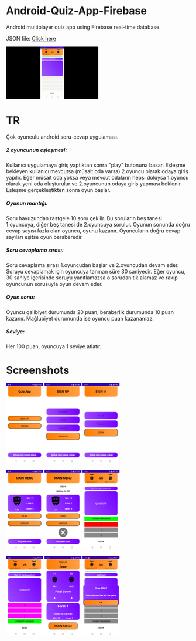 # Android-Quiz-App-Firebase
Android multiplayer quiz app using Firebase real-time database.
<p>JSON file: <a href="https://github.com/samet-ozkan/Android-Quiz-App-Firebase/blob/main/quiz-app.json">Click here</a></p>
<p><img src="https://github.com/samet-ozkan/Android-Quiz-App-Firebase/blob/main/Screenshots/quizApp.gif" width="50%" height="50%"></p>

<h1>TR</h1>
<p>Çok oyunculu android soru-cevap uygulaması.</p>

<h5>2 oyuncunun eşleşmesi:</h5>
<p>Kullanıcı uygulamaya giriş yaptıktan sonra "play" butonuna basar. Eşleşme bekleyen kullanıcı mevcutsa (müsait oda varsa) 2.oyuncu olarak odaya giriş yapılır. Eğer müsait oda yoksa veya mevcut odaların hepsi doluysa 1.oyuncu olarak yeni oda oluşturulur ve 2.oyuncunun odaya giriş yapması beklenir. Eşleşme gerçekleştikten sonra oyun başlar.</p>

<h5>Oyunun mantığı:</h5>
<p>Soru havuzundan rastgele 10 soru çekilir. Bu soruların beş tanesi 1.oyuncuya, diğer beş tanesi de 2.oyuncuya sorulur. Oyunun sonunda doğru cevap sayısı fazla olan oyuncu, oyunu kazanır. Oyuncuların doğru cevap sayıları eşitse oyun beraberedir.</p>

<h5>Soru cevaplama sırası:</h5>
<p>Soru cevaplama sırası 1.oyuncudan başlar ve 2.oyuncudan devam eder. Soruyu cevaplamak için oyuncuya tanınan süre 30 saniyedir. Eğer oyuncu, 30 saniye içerisinde soruyu yanıtlamazsa o sorudan tik alamaz ve rakip oyuncunun sorusuyla oyun devam eder.</p>

<h5>Oyun sonu:</h5>
<p>Oyuncu galibiyet durumunda 20 puan, beraberlik durumunda 10 puan kazanır. Mağlubiyet durumunda ise oyuncu puan kazanamaz.</p>

<h5>Seviye:</h5>
<p>Her 100 puan, oyuncuya 1 seviye atlatır.</p>

<h1>Screenshots</h1>
<p><img src="https://github.com/samet-ozkan/Android-Quiz-App-Firebase/blob/main/Screenshots/Screenshot_20220328-201804.png" width="20%" height="20%"> <img src="https://github.com/samet-ozkan/Android-Quiz-App-Firebase/blob/main/Screenshots/Screenshot_20220328-201810.png" width="20%" height="20%"> <img src="https://github.com/samet-ozkan/Android-Quiz-App-Firebase/blob/main/Screenshots/Screenshot_20220328-201819.png" width="20%" height="20%"></p>
<p><img src="https://github.com/samet-ozkan/Android-Quiz-App-Firebase/blob/main/Screenshots/Screenshot_20220328-201849.png" width="20%" height="20%"> <img src="https://github.com/samet-ozkan/Android-Quiz-App-Firebase/blob/main/Screenshots/Screenshot_20220328-201950.png" width="20%" height="20%"> <img src="https://github.com/samet-ozkan/Android-Quiz-App-Firebase/blob/main/Screenshots/Screenshot_20220328-202026.png" width="20%" height="20%"></p>
<p><img src="https://github.com/samet-ozkan/Android-Quiz-App-Firebase/blob/main/Screenshots/Screenshot_20220328-202057.png" width="20%" height="20%"> <img src="https://github.com/samet-ozkan/Android-Quiz-App-Firebase/blob/main/Screenshots/Screenshot_20220328-202113.png" width="20%" height="20%"> <img src="https://github.com/samet-ozkan/Android-Quiz-App-Firebase/blob/main/Screenshots/Screenshot_20220328-202340.png" width="20%" height="20%"></p>
